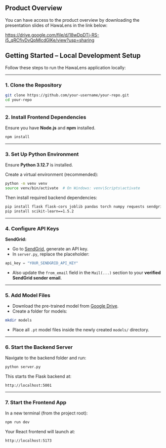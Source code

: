## Product Overview
You can have access to the product overview by downloading the presentation slides of HawaLens in the link below:

https://drive.google.com/file/d/18wDpDTj-RS-i5_qRCfivDvQpMlcdGlKe/view?usp=sharing

## Getting Started – Local Development Setup

Follow these steps to run the HawaLens application locally:

---

### 1. Clone the Repository

```bash
git clone https://github.com/your-username/your-repo.git
cd your-repo
```

---

### 2. Install Frontend Dependencies

Ensure you have **Node.js** and **npm** installed.

```bash
npm install
```

---

### 3. Set Up Python Environment

Ensure **Python 3.12.7** is installed.

Create a virtual environment (recommended):

```bash
python -m venv venv
source venv/bin/activate  # On Windows: venv\Scripts\activate
```

Then install required backend dependencies:

```bash
pip install flask flask-cors joblib pandas torch numpy requests sendgrid
pip install scikit-learn==1.5.2
```

---

### 4. Configure API Keys

**SendGrid:**

* Go to [SendGrid](https://sendgrid.com), generate an API key.
* In `server.py`, replace the placeholder:

```python
api_key = "YOUR_SENDGRID_API_KEY"
```

* Also update the `from_email` field in the `Mail(...)` section to your **verified SendGrid sender email**.

---

### 5. Add Model Files

* Download the pre-trained model from [Google Drive](https://drive.google.com/file/d/1kFEcnLDZ2Y48RLz_GjW1sBAaA_6HCiR1/view?usp=sharing).
* Create a folder for models:

```bash
mkdir models
```

* Place all `.pt` model files inside the newly created `models/` directory.

---

### 6. Start the Backend Server

Navigate to the backend folder and run:

```bash
python server.py
```

This starts the Flask backend at:

```
http://localhost:5001
```

---

### 7. Start the Frontend App

In a new terminal (from the project root):

```bash
npm run dev
```

Your React frontend will launch at:

```
http://localhost:5173
```
